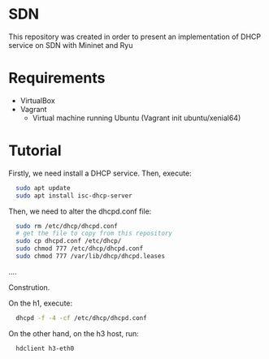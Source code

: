 # SDN
This repository was created in order to present an implementation of DHCP service on SDN with Mininet and Ryu

# Requirements

- VirtualBox 
- Vagrant 
  - Virtual machine running Ubuntu (Vagrant init ubuntu/xenial64)

# Tutorial

Firstly, we need install a DHCP service. Then, execute:
```bash
  sudo apt update
  sudo apt install isc-dhcp-server
```

Then, we need to alter the dhcpd.conf file:
```bash
  sudo rm /etc/dhcp/dhcpd.conf
  # get the file to copy from this repository
  sudo cp dhcpd.conf /etc/dhcp/
  sudo chmod 777 /etc/dhcp/dhcpd.conf
  sudo chmod 777 /var/lib/dhcp/dhcpd.leases
```

....

Constrution. 

On the h1, execute:
```bash
  dhcpd -f -4 -cf /etc/dhcp/dhcpd.conf
```

On the other hand, on the h3 host, run:
```bash
  hdclient h3-eth0
```



